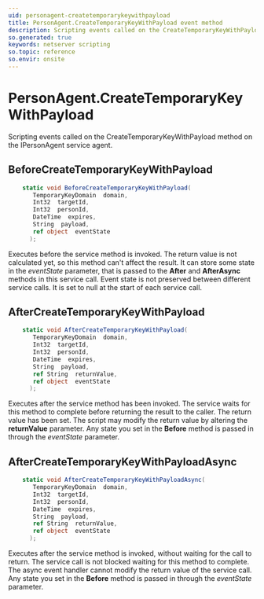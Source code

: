 ```yaml
---
uid: personagent-createtemporarykeywithpayload
title: PersonAgent.CreateTemporaryKeyWithPayload event method
description: Scripting events called on the CreateTemporaryKeyWithPayload method on the PersonAgent service agent.
so.generated: true
keywords: netserver scripting
so.topic: reference
so.envir: onsite
---
```

# PersonAgent.CreateTemporaryKeyWithPayload

Scripting events called on the <see cref='M:SuperOffice.CRM.Services.IPersonAgent.CreateTemporaryKeyWithPayload'>CreateTemporaryKeyWithPayload</see> method on the <see cref='IPersonAgent'>IPersonAgent</see>  service agent.

## BeforeCreateTemporaryKeyWithPayload
```cs
    static void BeforeCreateTemporaryKeyWithPayload(
       TemporaryKeyDomain  domain,
       Int32  targetId,
       Int32  personId,
       DateTime  expires,
       String  payload,
       ref object  eventState
      );
```
Executes before the service method is invoked.
The return value is not calculated yet, so this method can't affect the result.
It can store some state in the *eventState* parameter, that is passed to the **After** and **AfterAsync** methods in this service call.
Event state is not preserved between different service calls. It is set to null at the start of each service call.
## AfterCreateTemporaryKeyWithPayload
```cs
    static void AfterCreateTemporaryKeyWithPayload(
       TemporaryKeyDomain  domain,
       Int32  targetId,
       Int32  personId,
       DateTime  expires,
       String  payload,
       ref String  returnValue,
       ref object  eventState
      );
```
Executes after the service method has been invoked. The service waits for this method to complete before returning the result to the caller.
The return value has been set. The script may modify the return value by altering the **returnValue** parameter.
Any state you set in the **Before** method is passed in through the *eventState* parameter.
## AfterCreateTemporaryKeyWithPayloadAsync
```cs
    static void AfterCreateTemporaryKeyWithPayloadAsync(
       TemporaryKeyDomain  domain,
       Int32  targetId,
       Int32  personId,
       DateTime  expires,
       String  payload,
       ref String  returnValue,
       ref object  eventState
      );
```
Executes after the service method is invoked, without waiting for the call to return.
The service call is not blocked waiting for this method to complete.
The async event handler cannot modify the return value of the service call.
Any state you set in the **Before** method is passed in through the *eventState* parameter.

